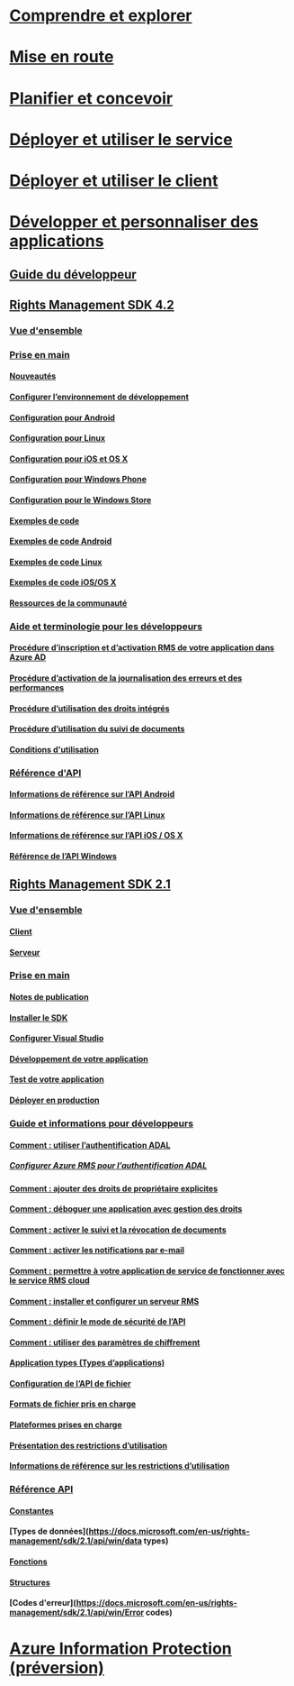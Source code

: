 # [Comprendre et explorer](/rights-management/understand-explore/azure-rights-management)
# [Mise en route](/rights-management/get-started/requirements-azure-rms)
# [Planifier et concevoir](/rights-management/plan-design/deployment-roadmap)
# [Déployer et utiliser le service](/rights-management/deploy-use/activate-service)
# [Déployer et utiliser le client](/rights-management/rms-client/use-client)
# [Développer et personnaliser des applications](developers-guide.md)
## [Guide du développeur](developers-guide.md)
## [Rights Management SDK 4.2](active-directory-rights-management-services-multi-platform-thin-client-sdk-portal.md)
### [Vue d'ensemble](overview.md)
### [Prise en main](get-started.md)
#### [Nouveautés](release-notes.md)
#### [Configurer l’environnement de développement](setup-Developer-environment.md)
#### [Configuration pour Android](android-sdk.md)
#### [Configuration pour Linux](linux-setup.md)
#### [Configuration pour iOS et OS X](ios-sdk.md)
#### [Configuration pour Windows Phone](windows-phone-apps.md)
#### [Configuration pour le Windows Store](winrt-sdk.md)
#### [Exemples de code](code-examples.md)
#### [Exemples de code Android](android-code.md)
#### [Exemples de code Linux](linux-c-code-examples.md)
#### [Exemples de code iOS/OS X](ios-os-x-code-examples.md)
#### [Ressources de la communauté](community-resources.md)
### [Aide et terminologie pour les développeurs](core-concepts.md)
#### [Procédure d’inscription et d’activation RMS de votre application dans Azure AD](authentication-integration.md)
#### [Procédure d’activation de la journalisation des erreurs et des performances](enabling-logging.md)
#### [Procédure d’utilisation des droits intégrés](built-in-rights-usage-restriction-reference.md)
#### [Procédure d’utilisation du suivi de documents](how-to-use-document-tracking.md)
#### [Conditions d'utilisation](terms.md)
### [Référence d'API](api-reference-4-2.md)
#### [Informations de référence sur l’API Android](android-namespaces.md)
#### [Informations de référence sur l’API Linux](linux-c-api-reference.md)
#### [Informations de référence sur l’API iOS / OS X](/rights-management/sdk/4.2/api/iOS/iOS)
#### [Référence de l’API Windows](/rights-management/sdk/4.2/api/winrt/Microsoft.RightsManagement)
## [Rights Management SDK 2.1](microsoft-information-protection-and-control-client-portal.md)
### [Vue d'ensemble](ad-rms-overview.md)
#### [Client](ad-rms-client.md)
#### [Serveur](ad-rms-server.md)
### [Prise en main](getting-started-with-ad-rms-2-0.md)
#### [Notes de publication](release-notes-rtm.md)
#### [Installer le SDK](install-the-rms-sdk.md)
#### [Configurer Visual Studio](how-to-configure-a-visual-studio-project-to-use-the-ad-rms-sdk-2-0.md)
#### [Développement de votre application](developing-your-application.md)
#### [Test de votre application](how-to-set-up-your-test-environment.md)
#### [Déployer en production](deploying-your-application.md)
### [Guide et informations pour développeurs](Developer-notes.md)
#### [Comment : utiliser l’authentification ADAL](how-to-use-adal-authentication.md)
##### [Configurer Azure RMS pour l’authentification ADAL](adal-auth.md)
#### [Comment : ajouter des droits de propriétaire explicites](add-explicit-owner-rights.md)
#### [Comment : déboguer une application avec gestion des droits](debugging-applications-that-use-ad-rms.md)
#### [Comment : activer le suivi et la révocation de documents](tracking-content.md)
#### [Comment : activer les notifications par e-mail](how-to-enable-email-notification.md)
#### [Comment : permettre à votre application de service de fonctionner avec le service RMS cloud](how-to-use-file-api-with-aadrm-cloud.md)
#### [Comment : installer et configurer un serveur RMS](how-to-install-and-configure-an-rms-server.md)
#### [Comment : définir le mode de sécurité de l’API](setting-the-api-security-mode-api-mode.md)
#### [Comment : utiliser des paramètres de chiffrement](working-with-encryption.md)
#### [Application types (Types d’applications)](application-types.md)
#### [Configuration de l’API de fichier](file-api-configuration.md)
#### [Formats de fichier pris en charge](supported-file-formats.md)
#### [Plateformes prises en charge](supported-platforms.md)
#### [Présentation des restrictions d’utilisation](understanding-usage-restrictions.md)
#### [Informations de référence sur les restrictions d’utilisation](usage-restriction-reference.md)
### [Référence API](api-reference-2-1.md)
#### [Constantes](https://docs.microsoft.com/en-us/rights-management/sdk/2.1/api/win/constants)
#### [Types de données](https://docs.microsoft.com/en-us/rights-management/sdk/2.1/api/win/data types)
#### [Fonctions](https://docs.microsoft.com/en-us/rights-management/sdk/2.1/api/win/functions)
#### [Structures](https://docs.microsoft.com/en-us/rights-management/sdk/2.1/api/win/structures)
#### [Codes d'erreur](https://docs.microsoft.com/en-us/rights-management/sdk/2.1/api/win/Error codes)
# [Azure Information Protection (préversion)](/rights-management/information-protection/what-is-information-protection)


<!--HONumber=Jul16_HO3-->



